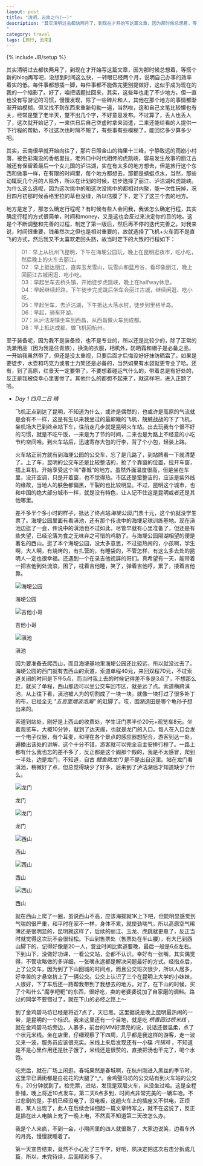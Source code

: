 ```yaml
---
layout: post
title: "清明，云南之行(一)"
description: "其实清明过去都快两月了，到现在才开始写这篇文章，因为那时候总想着，等搭个新的blog再写吧，没想到时间这么快，一转眼已经两个月，说明自己办事的效率着实的低。每件事都想插一脚，每件事都不能做完更别提做好，这似乎成为现在的我的一个缩影了。好了，咱把话题扯回来，其实，这些年也走了不少地方，但一直也没有写游记的习惯，慢慢发现，除了一些碎片和人，其他在那个地方的事情都渐渐开始模糊，但又找不到东西来重新勾勒一遍，当然啦，这和自己文笔比较懒也有关，经常是蹩了老半天，蹩不出几个字，不好意思发布。不过算了，丢人也丢人了，这次就开始记了，一来供日后自己空虚时拿来消遣，二来还能给看的人提供一下行程的帮助，不过这次也时隔不短了，有些事有些模糊了，能回忆多少算多少吧。
"
category: travel
tags: [旅行, 云南]
---
```

{% include JB/setup %}

其实清明过去都快两月了，到现在才开始写这篇文章，因为那时候总想着，等搭个新的blog再写吧，没想到时间这么快，一转眼已经两个月，说明自己办事的效率着实的低。每件事都想插一脚，每件事都不能做完更别提做好，这似乎成为现在的我的一个缩影了。好了，咱把话题扯回来，其实，这些年也走了不少地方，但一直也没有写游记的习惯，慢慢发现，除了一些碎片和人，其他在那个地方的事情都渐渐开始模糊，但又找不到东西来重新勾勒一遍，当然啦，这和自己文笔比较懒也有关，经常是蹩了老半天，蹩不出几个字，不好意思发布。不过算了，丢人也丢人了，这次就开始记了，一来供日后自己空虚时拿来消遣，二来还能给看的人提供一下行程的帮助，不过这次也时隔不短了，有些事有些模糊了，能回忆多少算多少吧。

其实，云南很早就开始向往了，那片日照金山的梅里十三峰，宁静致远的雨崩小村落，被色彩淹没的香格里拉，老外口中时代相传的虎跳峡，容易发生故事的丽江古城还有保留着最后一个女儿国的泸沽湖，实在有太多的地方想去，但是旅行这个东西和做事一样，在有限的时间里，每个地方都想去，那都是蜻蜓点水，当然，那些动辄玩几个月的人除外，所以在计划的时候，初步选择了丽江、泸沽湖和虎跳峡。为什么这么选呢，因为这次挑中的和这次没挑中的都相对内聚，能一次性玩掉，况且四月初那时候香格里拉的草也没绿，所以估摸了下，定下了这三个去的地方。

地方是定了，那怎么确定行程呢？有时候有些人会问我，我该怎么确定行程，其实确定行程的方式很简单，时间和money，又是这也会反过来决定你的目的地。这是个不断调整和完善的过程，制定了第一版后，然后再不停的迭代完善之。对我来说，时间很重要，钱虽然次之但也是相对重要的，故就选择了飞机+火车而不是直飞的方式，然后我又不太喜欢走回头路，故当时定下的大致的行程如下：  

> D1：早上从杭州飞昆明，下午在海埂公园玩，晚上在昆明逛夜市，吃小吃，然后晚上的火车去丽江。  
> D2：早上抵达丽江，直奔玉龙雪山，玩雪山和蓝月谷，看印象丽江，晚上回丽江古城闲逛、吃小吃。  
> D3：早起坐车去桥头镇，开始徒步虎跳峡，晚上在halfway休息。  
> D4：早起继续赶路，下午徒步完虎跳后坐车会丽江古城，继续闲逛、吃小吃。  
> D5：早起坐车，去泸沽湖，下午抵达大落水村，徒步到里格半岛。  
> D6：早起，骑车环湖。  
> D7：从泸沽湖镇坐车到西昌，从西昌做火车到成都。  
> D8：早上抵达成都，做飞机回杭州。  

至于装备呢，因为我不是装备控，也不是专业的，所以还是比较少的，除了正常的洗漱用品（因为我是住青旅），换洗的衣服，相机外，防晒霜和帽子是必备之品，一开始我虽然带了，但还是没太重视，只要后面才后悔没好好抹防晒霜了。如果是要徒步，水壶和巧克力或者士力架还是必备的，当然如果有水袋就更专业了哈。还有，到了高原，红景天一定要带了，不要想着碰运气什么的，带着总是有好处的，反正是我被侥幸心里害惨了。其他什么的都想不起来了，就这样吧，进入正题了哈。

* *Day 1  四月二日 晴*
	
	飞机正点到达了昆明，不知道为什么，或许是偶然的，也或许是高原的气流就是会有不一样，这是有生以来我坐过的最颠簸的飞机，兢兢战战的下了飞机，坐机场大巴到终点站下车，往前走几步就是昆明火车站。出去玩我有个很不好的习惯，就是不吃午饭，一来是为了节约时间，二来也是为路上不经意的小吃节约空间哈。到火车站后，迅速寄存大包的行李，背了个小包，轻装上路。  
	
	火车站正前方就有到海埂公园的公交车，忘了是几路了，到站牌看一下就清楚了。上了车，昆明的公交车还是比较整洁的，抢了个靠窗的位置，拉开车窗，插上耳机，开始享受这个叫“春城”的地方。虽然外面温度很高，但是坐在车里，没开空调，只是开着窗，也不觉得热。市区还是蛮整洁的，应该是紫外线的缘故，当地人的肤色都偏黑，干裂的也比较明显。不过，昆明这个城市，也和中国的绝大部分城市一样，就是没有特色，让人记不住这是昆明或者还是其他哪里。

	差不多半个多小时的样子，抵达了终点站*海埂公园*,门票十元，这个价就没学生票了。海埂公园里面有看滇池，还有那个传说中的海埂足球训练基地。现在滇池边逛了一会，传说中的滇池也不过如此，尽管早就有心里准备了，但还是有些失望，已经沦落为食之无味弃之可惜的鸡肋了。与海埂公园隔湖相望的便是著名的西山。逛了本个海埂公园，没太多意思，不过挺热闹的，小孩啊，学生啊，大人啊，有烧烤的，有扎营的，有睡袋的，不管怎样，有这么多去处的昆明人一定也很幸福。还遇到一个在录吉他视屏的哥们。真希望有一天，能带着一把吉他到处流浪，困了，枕着吉他睡，笑了，弹着吉他哼，累了，搂着吉他靠。  
	
	![海埂公园][1]  
	
	海埂公园  
	
	![吉他小哥][2]
	
	吉他小哥  
	
	![滇池][3]  
	
	滇池
	
	因为要准备去爬西山，而且海埂基地里海埂公园还比较远，所以就没过去了。海埂公园的西门就有去西山的索道，索道单程40元，来回双程70元，不过索道关闭的时间是下午5点，而当时我上去的时候记得差不多是3点了，不想那么赶，就买了单程，西山那边可以坐公交车回市区，就是远了点。索道横跨滇池，从上往下看，滇池被人为的切割成了一块一块，就像一块打过了很多补丁的布，已经全无 *"五百里烟波浩瀚"* 的赶脚了。哎，围湖造田是哪个龟孙子想出来的。
	
	索道到站处，刚好是上西山的收费处，学生证门票半价20元+观览车8元。坐着观览车，大概10分钟，就到了达天阁，也就是龙门的入口。每人在入口会发一个电子仪器，有个耳麦，和埋在各个景点的感应器想配合，游客到达一处，遍播出该处的讲解，这个十分不错，游客就可以完全自主安排行程了。一路上都有什么我也忘的差不多了，反正都是这个阁那个殿的，我是不太感冒，爬到一半处，边是龙门，不知道，自古 *鲤鱼跳龙门* 是不是出自这里。站在龙门看滇池，稍微好了点，但总觉得缺少了好多，后来到了泸沽湖后才知道缺少了什么。
	
	![龙门][4]
	
	龙门
	
	![龙门][5]
	
	龙门
	
	![西山][6]
	
	西山
	
	![西山][7]
	
	西山
	
	![西山][8]
	
	西山
		
	就在西山上爬了一圈，虽说西山不高，应该海拔就1K上下吧，但能明显感觉到气喘的很严重，和平时在家不一样，身体不累，就使劲喘气，所以高原空气稀薄还是很明显的，昆明就这样了，后续的丽江、玉龙、虎跳就更悬了，反正当时就觉得这次玩不会很轻松。下山到售票处（售票处在半山腰），有大巴到西山脚下的，记得好像是20一人，营业时间比索道要晚，最后一般是6点左右。下到山下，没做好功课，一看公交站，全都不认识。幸好有一张嘴，其实偶觉得，不管攻略做的多详细，一张嘴永远都是解决问题最好的方式。经指点后，上了公交车，因为到了下山回城的时间点，而且公交班次很少，所以人居多，好幸苦的才悬空挤上了一辆公交。公交上认识了三个在昆明上大学的小妹妹，人很好，下了车后还一路帮我带到了我想去的地方。对了，在下山的时候，买了个叫什么"魔芋粑粑"的东西，很好吃，卖的老婆婆说加了自家磨的调料。路过的同学不要错过了，就在下山的必经之路上～
	
	到了金鸡碧马坊已经是将近7点了，天已黑。这里据说是晚上昆明最热闹的一带，是昆明的一个标识。我来这里还有一个目地，就是吃 *桥香园过桥米线* ，就在金鸡碧马坊旁边，人暴多，前台的MM好漂亮的说，说话还很温柔，点了个状元米线。坐在店里，仔细观察了下四周，几乎都是我这样的游客，走一波又来一波，服务员应该很充实。米线上来后发现还有一小碟 *汽锅鸡* ，不知道是不是心里作用还是肚子饿了，米线还是很赞的，直接把汤也干完了，喝个水饱。
	
	吃完后，就在广场上闲逛。春城果然是春城啊，在杭州刚进入黑丝的季节时，这里早已满街都是白花花的大腿了^_^。金鸡璧马坊的公交站有到火车站的公交车，20分钟就到了。检完票，进站，发现是双层火车，从没坐过哈。这是全程卧铺，晚上将近10点发车，第二天6点多到，时间点非常完美的一辆车哈。不过悲剧的是，手机已经没电了，没电板，这趟火车上的插座又不供电，正烦着，某人出现了，此人在后续会详细起一篇文章特写之，就不在这说了，反正是插在此人电脑上充了一晚上电，不然真不知道第二天改怎么办。
	
	我是个人来疯，不到一会，小隔间里的四人就很熟了，大家边说笑，边看车外的月亮，慢慢就睡着了。
	
	第一天宣告结束，竟然不小心扯了三千字，好吧，夙决定把这次右击分拆成几篇，所以，未完待续，后面精彩多了。
	

[1]: http://fmn.rrimg.com/fmn057/20120610/0005/original_7t7H_7e3200000622118f.jpg "海埂公园"
[2]: http://fmn.rrimg.com/fmn061/20120609/2345/original_oeQF_58c9000010751191.jpg "吉他小哥"
[3]: http://fmn.rrimg.com/fmn064/20120609/2345/original_Vn1A_0d8e0000051d1190.jpg "滇池"
[4]: http://fmn.rrimg.com/fmn061/20120609/2350/original_aXL5_50230000058c125b.jpg "龙门"
[5]: http://fmn.rrimg.com/fmn059/20120609/2350/original_TJ4A_0c7700000179125d.jpg "龙门"
[6]: http://fmn.rrimg.com/fmn065/20120609/2355/original_yLJv_11a7000008ce118e.jpg "西山"
[7]: http://fmn.rrfmn.com/fmn058/20120609/2355/original_tUmW_317300000d9e118d.jpg "西山"
[8]: http://fmn.rrimg.com/fmn061/20120609/2355/original_JAJT_36d9000000c8118d.jpg "西山"
	

	




